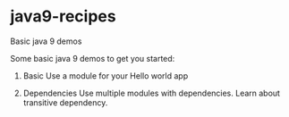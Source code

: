 # java9-recipes
Basic java 9 demos

Some basic java 9 demos to get you started:

1. Basic
   Use a module for your Hello world app
   
2. Dependencies
   Use multiple modules with dependencies.
   Learn about transitive dependency.
